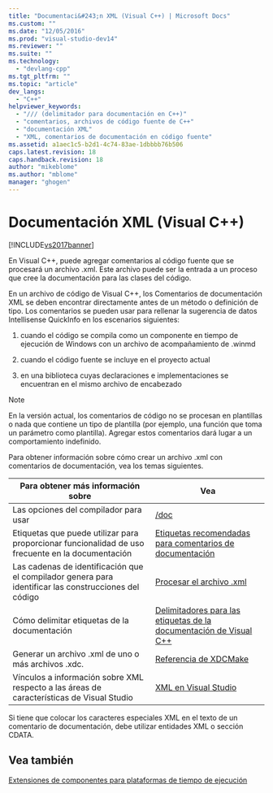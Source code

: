 ```yaml
---
title: "Documentaci&#243;n XML (Visual C++) | Microsoft Docs"
ms.custom: ""
ms.date: "12/05/2016"
ms.prod: "visual-studio-dev14"
ms.reviewer: ""
ms.suite: ""
ms.technology: 
  - "devlang-cpp"
ms.tgt_pltfrm: ""
ms.topic: "article"
dev_langs: 
  - "C++"
helpviewer_keywords: 
  - "/// (delimitador para documentación en C++)"
  - "comentarios, archivos de código fuente de C++"
  - "documentación XML"
  - "XML, comentarios de documentación en código fuente"
ms.assetid: a1aec1c5-b2d1-4c74-83ae-1dbbbb76b506
caps.latest.revision: 18
caps.handback.revision: 18
author: "mikeblome"
ms.author: "mblome"
manager: "ghogen"
---
```

# Documentaci&#243;n XML (Visual C++)
[!INCLUDE[vs2017banner](../assembler/inline/includes/vs2017banner.md)]

En Visual C\+\+, puede agregar comentarios al código fuente que se procesará un archivo .xml.  Este archivo puede ser la entrada a un proceso que cree la documentación para las clases del código.  
  
 En un archivo de código de Visual C\+\+, los Comentarios de documentación XML se deben encontrar directamente antes de un método o definición de tipo.  Los comentarios se pueden usar para rellenar la sugerencia de datos Intellisense QuickInfo en los escenarios siguientes:  
  
1.  cuando el código se compila como un componente en tiempo de ejecución de Windows con un archivo de acompañamiento de .winmd  
  
2.  cuando el código fuente se incluye en el proyecto actual  
  
3.  en una biblioteca cuyas declaraciones e implementaciones se encuentran en el mismo archivo de encabezado  
  
> [!NOTE]
>  En la versión actual, los comentarios de código no se procesan en plantillas o nada que contiene un tipo de plantilla \(por ejemplo, una función que toma un parámetro como plantilla\).  Agregar estos comentarios dará lugar a un comportamiento indefinido.  
  
 Para obtener información sobre cómo crear un archivo .xml con comentarios de documentación, vea los temas siguientes.  
  
|Para obtener más información sobre|Vea|  
|----------------------------------------|---------|  
|Las opciones del compilador para usar|[\/doc](../build/reference/doc-process-documentation-comments-c-cpp.md)|  
|Etiquetas que puede utilizar para proporcionar funcionalidad de uso frecuente en la documentación|[Etiquetas recomendadas para comentarios de documentación](../ide/recommended-tags-for-documentation-comments-visual-cpp.md)|  
|Las cadenas de identificación que el compilador genera para identificar las construcciones del código|[Procesar el archivo .xml](../ide/dot-xml-file-processing.md)|  
|Cómo delimitar etiquetas de la documentación|[Delimitadores para las etiquetas de la documentación de Visual C\+\+](../ide/delimiters-for-visual-cpp-documentation-tags.md)|  
|Generar un archivo .xml de uno o más archivos .xdc.|[Referencia de XDCMake](../ide/xdcmake-reference.md)|  
|Vínculos a información sobre XML respecto a las áreas de características de Visual Studio|[XML en Visual Studio](../Topic/XML%20Tools%20in%20Visual%20Studio.md)|  
  
 Si tiene que colocar los caracteres especiales XML en el texto de un comentario de documentación, debe utilizar entidades XML o sección CDATA.  
  
## Vea también  
 [Extensiones de componentes para plataformas de tiempo de ejecución](../windows/component-extensions-for-runtime-platforms.md)
